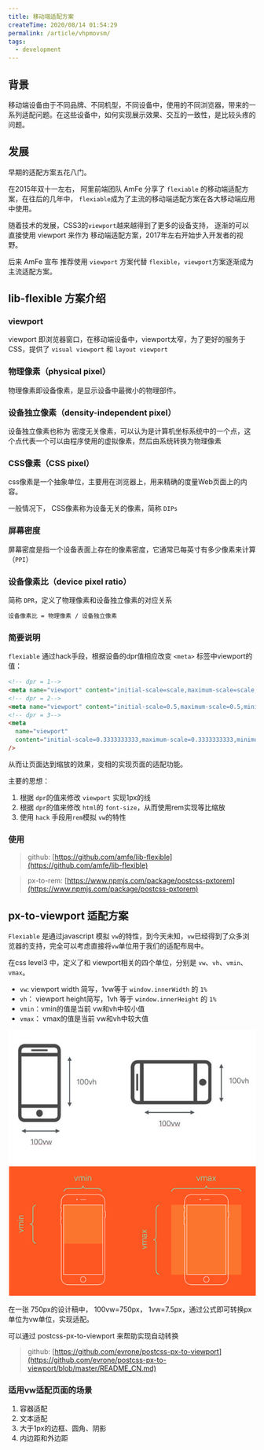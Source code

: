 ```yaml
---
title: 移动端适配方案
createTime: 2020/08/14 01:54:29
permalink: /article/vhpmovsm/
tags:
  - development
---
```


## 背景

移动端设备由于不同品牌、不同机型，不同设备中，使用的不同浏览器，带来的一系列适配问题。在这些设备中，如何实现展示效果、交互的一致性，是比较头疼的问题。

## 发展

早期的适配方案五花八门。

在2015年双十一左右， 阿里前端团队 AmFe 分享了 `flexiable` 的移动端适配方案，在往后的几年中， `flexiable`成为了主流的移动端适配方案在各大移动端应用中使用。

随着技术的发展，CSS3的`viewport`越来越得到了更多的设备支持， 逐渐的可以直接使用 viewport 来作为 移动端适配方案，2017年左右开始步入开发者的视野。

后来 AmFe 宣布 推荐使用 `viewport` 方案代替 `flexible`，`viewport`方案逐渐成为主流适配方案。

## lib-flexible 方案介绍

### viewport

viewport 即浏览器窗口，在移动端设备中，viewport太窄，为了更好的服务于CSS，提供了 `visual viewport` 和 `layout viewport`

### 物理像素（physical pixel）

物理像素即设备像素，是显示设备中最微小的物理部件。

### 设备独立像素（density-independent pixel）

设备独立像素也称为 密度无关像素，可以认为是计算机坐标系统中的一个点，这个点代表一个可以由程序使用的虚拟像素，然后由系统转换为物理像素

### CSS像素（CSS pixel）

css像素是一个抽象单位，主要用在浏览器上，用来精确的度量Web页面上的内容。

一般情况下， CSS像素称为设备无关的像素，简称 `DIPs`

### 屏幕密度

屏幕密度是指一个设备表面上存在的像素密度，它通常已每英寸有多少像素来计算（`PPI`）

### 设备像素比（device pixel ratio）

简称 `DPR`，定义了物理像素和设备独立像素的对应关系

```html
设备像素比 = 物理像素 / 设备独立像素
```

### 简要说明

`flexiable` 通过hack手段，根据设备的dpr值相应改变 `<meta>` 标签中viewport的值：

```html
<!-- dpr = 1-->
<meta name="viewport" content="initial-scale=scale,maximum-scale=scale,minimum-scale=scale,user-scalable=no" />
<!-- dpr = 2-->
<meta name="viewport" content="initial-scale=0.5,maximum-scale=0.5,minimum-scale=0.5,user-scalable=no" />
<!-- dpr = 3-->
<meta
  name="viewport"
  content="initial-scale=0.3333333333,maximum-scale=0.3333333333,minimum-scale=0.3333333333,user-scalable=no"
/>
```

从而让页面达到缩放的效果，变相的实现页面的适配功能。

主要的思想：

1. 根据 `dpr`的值来修改 `viewport` 实现1px的线
2. 根据 `dpr`的值来修改 `html`的 `font-size`，从而使用rem实现等比缩放
3. 使用 `hack` 手段用`rem`模拟 `vw`的特性

### 使用

> github: [https://github.com/amfe/lib-flexible](https://github.com/amfe/lib-flexible)

> px-to-rem: [https://www.npmjs.com/package/postcss-pxtorem](https://www.npmjs.com/package/postcss-pxtorem)

## px-to-viewport 适配方案

`Flexiable` 是通过javascript 模拟 `vw`的特性，到今天未知，`vw`已经得到了众多浏览器的支持，完全可以考虑直接将`vw`单位用于我们的适配布局中。

在css level3 中，定义了和 viewport相关的四个单位，分别是 `vw`、`vh`、`vmin`、`vmax`。

- `vw`: viewport width 简写，1vw等于 `window.innerWidth` 的 `1%`
- `vh`： viewport height简写，1vh 等于 `window.innerHeight` 的 `1%`
- `vmin`：vmin的值是当前 vw和vh中较小值
- `vmax`： vmax的值是当前 vw和vh中较大值

![viewport](/images/viewport.png)

在一张 750px的设计稿中， 100vw=750px， 1vw=7.5px，通过公式即可转换px单位为vw单位，实现适配。

可以通过 postcss-px-to-viewport 来帮助实现自动转换

> github: [https://github.com/evrone/postcss-px-to-viewport](https://github.com/evrone/postcss-px-to-viewport/blob/master/README_CN.md)

### 适用vw适配页面的场景

1. 容器适配
2. 文本适配
3. 大于1px的边框、圆角、阴影
4. 内边距和外边距
